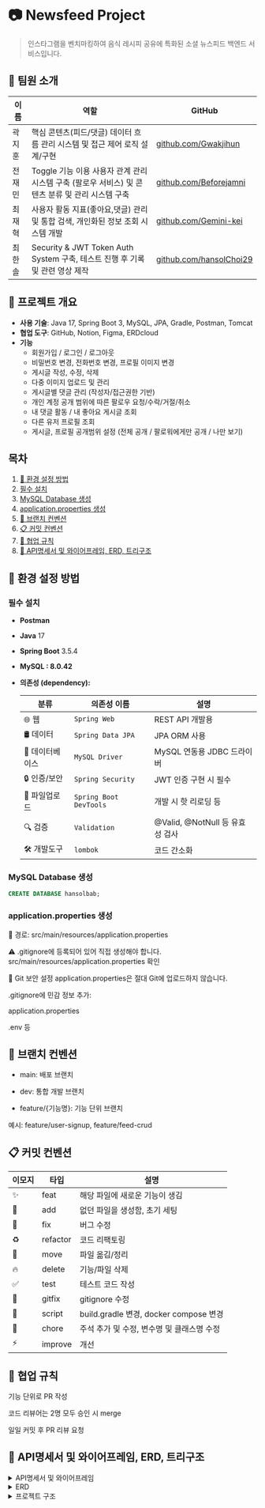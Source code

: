 # 📷 Newsfeed Project

> 인스타그램을 벤치마킹하여 음식 레시피 공유에 특화된 소셜 뉴스피드 백엔드 서비스입니다.


## 👥 팀원 소개

| 이름  | 역할                    | GitHub                                    |
|-----|-----------------------|-------------------------------------------|
| 곽지훈 | 핵심 콘텐츠(피드/댓글) 데이터 흐름 관리 시스템 및 접근 제어 로직 설계/구현     | [github.com/Gwakjihun](https://github.com/Gwakjihun) |
| 전재민 | Toggle 기능 이용 사용자 관계 관리 시스템 구축 (팔로우 서비스) 및 콘텐츠 분류 및 관리 시스템 구축 | [github.com/Beforejamni](https://github.com/Beforejamni) |
| 최재혁 | 사용자 활동 지표(좋아요,댓글) 관리 및 통합 검색, 개인화된 정보 조회 시스템 개발  | [github.com/Gemini-kei](https://github.com/Gemini-kei) |
| 최한솔 | Security & JWT Token Auth System 구축, 테스트 진행 후 기록 및 관련 영상 제작 | [github.com/hansolChoi29](https://github.com/hansolChoi29) |


## 🚀 프로젝트 개요

- **사용 기술**: Java 17, Spring Boot 3, MySQL, JPA, Gradle, Postman, Tomcat
- **협업 도구**: GitHub, Notion, Figma, ERDcloud
- **기능**
  - 회원가입 / 로그인 / 로그아웃
  - 비밀번호 변경, 전화번호 변경, 프로필 이미지 변경
  - 게시글 작성, 수정, 삭제
  - 다중 이미지 업로드 및 관리
  - 게시글별 댓글 관리 (작성자/접근권한 기반)
  - 개인 계정 공개 범위에 따른 팔로우 요청/수락/거절/취소
  - 내 댓글 활동 / 내 좋아요 게시글 조회
  - 다른 유저 프로필 조회
  - 게시글, 프로필 공개범위 설정 (전체 공개 / 팔로워에게만 공개 / 나만 보기)

## 목차

1. [🔧 환경 설정 방법](#-환경-설정-방법)
2. [필수 설치](#필수-설치)
3. [MySQL Database 생성](#mysql-database-생성)
4. [application.properties 생성](#applicationproperties-생성)
5. [📝 브랜치 컨벤션](#-브랜치-컨벤션)
6. [📋 커밋 컨벤션](#-커밋-컨벤션)
7. [🙌 협업 규칙](#-협업-규칙)
8. [🎈 API명세서 및 와이어프레임, ERD, 트리구조](#-api명세서-및-와이어프레임-ERD-트리구조)


## 🔧 환경 설정 방법

### 필수 설치

- **Postman**
- **Java** 17
- **Spring Boot** 3.5.4
- **MySQL : 8.0.42**
- **의존성 (dependency):**

  | 분류        | 의존성 이름                 | 설명                        |
    |-----------|------------------------|---------------------------|
  | 🌐 웹      | `Spring Web`           | REST API 개발용              |
  | 🛢 데이터    | `Spring Data JPA`      | JPA ORM 사용                |
  | 🐬 데이터베이스 | `MySQL Driver`         | MySQL 연동용 JDBC 드라이버       |
  | 🔒 인증/보안  | `Spring Security`      | JWT 인증 구현 시 필수            |
  | 💾 파일업로드  | `Spring Boot DevTools` | 개발 시 핫 리로딩 등              |
  | 🔍 검증     | `Validation`           | @Valid, @NotNull 등 유효성 검사 |
  | 🛠️ 개발도구      | `lombok`                | 코드 간소화                    |

### MySQL Database 생성

```sql
CREATE DATABASE hansolbab;
```
### application.properties 생성
📁 경로: src/main/resources/application.properties

⚠️ .gitignore에 등록되어 있어 직접 생성해야 합니다.
src/main/resources/application.properties 확인

🔐 Git 보안 설정
application.properties은 절대 Git에 업로드하지 않습니다.

.gitignore에 민감 정보 추가:

application.properties

.env 등





## 📝 브랜치 컨벤션
- main: 배포 브랜치

- dev: 통합 개발 브랜치

- feature/{기능명}: 기능 단위 브랜치

예시: feature/user-signup, feature/feed-crud

## 📋 커밋 컨벤션

| 이모지 | 타입      | 설명                               |
|--------|-----------|------------------------------------|
| ✨     | feat      | 해당 파일에 새로운 기능이 생김       |
| 🎉     | add       | 없던 파일을 생성함, 초기 세팅          |
| 🐛     | fix       | 버그 수정                          |
| ♻️     | refactor  | 코드 리팩토링                      |
| 🚚     | move      | 파일 옮김/정리                     |
| 🔥     | delete    | 기능/파일 삭제                     |
| ✅     | test      | 테스트 코드 작성                   |
| 🙈     | gitfix    | gitignore 수정                     |
| 🔨     | script    | build.gradle 변경, docker compose 변경 |
| 📝     | chore     | 주석 추가 및 수정, 변수명 및 클래스명 수정 |
| ⚡️     | improve   | 개선                               |

## 🙌 협업 규칙
기능 단위로 PR 작성

코드 리뷰어는 2명 모두 승인 시 merge

일일 커밋 후 PR 리뷰 요청


## 📮 API명세서 및 와이어프레임, ERD, 트리구조

<details>

<summary>API명세서 및 와이어프레임</summary>

- [API 명세 보기](https://www.notion.so/teamsparta/API-Auth-User-Newsfeed-Comment-Like-Follow-2402dc3ef51481efb322e0e4143bb9d3?source=copy_link) </br>
- [와이어프레임](https://www.figma.com/design/9s9IO9PjGv81v5QjRcTJK3/Untitled?node-id=108-1652&t=PAvngIzkgPs9dNGL-1)


</details>
<details>
  <summary>ERD</summary>

![title](https://github.com/Hansolbab/newsfeed-project/issues/86#issue-3325623507)
</details> 

<details>

  <summary>프로젝트 구조</summary>


```
com.example.newsfeedproject/
├── NewsfeedProjectApplication.java
│
├── auth/
│   ├── controller/
│   │   └── AuthController.java
│   ├── dto/
│   │   ├── signin/
│   │   │   ├── SignInRequestDto.java
│   │   │   └── SignInResponseDto.java
│   │   └── signup/
│   │       └── SignUpRequestDto.java
│   ├── impl/
│   │    ├──  UserDetailsImpl.java
│   │    └── UserDetailsServiceImpl.java
│   └── service/
│       ├── signin/
│       │   └── SignInService.java
│       └── signup/
│           └── SignUpService.java
│
├── category/
│   ├── controller/
│   │   └── CategoryController.java
│   ├── entity/
│   │   ├── Category.java
│   │   └── CategoryEntity.java
│   └── service/
│       └── CategoryService.java
│
├── comment/
│   ├── controller/
│   │   └── CommentsController.java 
│   ├── dto/
│   │   ├── CommentResponseDto.java
│   │   ├── CreateCommentRequestDto.java
│   │   └── UpdateCommentRequestDto.java 
│   ├── entity/
│   │   └── Comments.java
│   ├── repository/
│   │   └── CommentsRepository.java 
│   └── service/
│       └── CommentsService.java 
│
├── common/
│   ├── config/
│   │   ├── AuthConfig.java
│   │   ├── JwtConfig.java
│   │   └── SecurityConfig.java
│   ├── dto/
│   │   ├── PrincipalRequestDto.java
│   │   ├── ReadUsersFeedResponseDto.java
│   │   └── ReadUserSimpleResponseDto.java
│   ├── exception/
│   │   ├── auth
│   │   │   ├── AuthErrorCode.java
│   │   │   └── AuthErrorException.java
│   │   ├── comment
│   │   │   ├── CommentErrorCode.java
│   │   │   └── CommentErrorException.java
│   │   ├── feeds
│   │   │   ├── FeedsErrorCode.java
│   │   │   └── FeedsErrorException.java
│   │   ├── follow
│   │   │   ├── FollowErrorCode.java
│   │   │   └── FollowErrorException.java
│   │   ├── users
│   │   │   ├── UserErrorCode.java
│   │   │   └── UsersErrorException.java
│   │   ├── ErrorExeption.java
│   │   ├── ErrorResponseDto.java
│   │   └── GlbalExceptionHandeler.java
│   ├── filter/
│   │   └── JwtAuthorization.java
│   └── util/
│       └── JwtUtil.java
│
├── feedimg/
│   ├── entity/
│   │   └── FeedImage.java
│   └── repository/
│       └── FeedImgRepository.java
│
├── feeds/
│   ├── controller/
│   │   ├── FeedsController.java
│   │   └── FeedsLikeController.java
│   ├── dto/
│   │   ├── CreateFeedsRequestDto.java
│   │   ├── CreateFeedResponseDto.java
│   │   ├── FeedsResponseDto.java
│   │   ├── ReadFeedsResponseDto.java
│   │   └── UpdateFeedsRequestDto.java
│   ├── entity/
│   │   └── Feeds.java
│   ├── repository/
│   │   └── FeedsRepository.java
│   └── service/
│       ├── FeedsLikeService.java
│       └── FeedsService.java
│
├── follow/
│   ├── entity/
│   │   └── FollowsController.java
│   ├── dto/
│   │   ├── FollowResponseDto.java
│   │   └── ReadFollowUsersDto.java
│   ├── entity/
│   │   ├── Follows.java
│   │   └── FollowsStatus.java
│   ├── repository/
│   │   └── FollowsRepository.java
│   └── service/
│       └── FollowService.java
│
├── likes/
│   ├── entity/
│   │   └── Likes.java
│   └── repository/
│       └── LikesRepository.java
│
├── myinfo/
│   ├── controller/
│   │   ├── MyInfoController.java
│   │   └── MyInfoModifyController.java
│   ├── dto/
│   │   ├── ResetPasswordRequestDto.java
│   │   ├── UpdateProfileImageRequestDto.java
│   │   ├── UpdatePhoneNumberRequestDto.java
│   │   └── WithdrawAccountRequestDto.java
│   └── service/
│       ├── MyInfoService.java
│       ├── ProfileImageService.java
│       ├── ResetPasswordService.java
│       ├── UpdatePhoneNumberService.java
│       └── WithdrawAccountService.java
│
├── requestfollow/
│   ├── controller/
│   │   └── RequestFollowController.java
│   ├── dto/
│   │   ├── ReadMyRequestResponseDto.java
│   │   ├── ReadRequestFollowUsersDto.java
│   │   └── RequestFollowResponseDto.java
│   ├── entity/
│   │   └── RequestFollows.java
│   ├── repository/
│   │   └── RequestFollowRepository.java
│   └── service/
│       └── RequestFollowService.java
│
└── users/
    ├── controller/
    │   └── UsersController.java
    ├── dto/
    │   └── LikesInfoDto.java
    ├── entity/
    │   ├── AccessAble.java
    │   └── Users.java
    ├── repository/
    │   └── UsersRepository.java
    └── service/
        └── UsersService.java

```
</details>